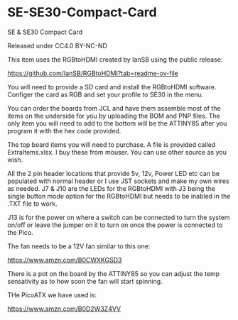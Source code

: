 # SE-SE30-Compact-Card
SE &amp; SE30 Compact Card

Released under CC4.0 BY-NC-ND

This item uses the RGBtoHDMI created by IanSB using the public release:

https://github.com/IanSB/RGBtoHDMI?tab=readme-ov-file

You will need to provide a SD card and install the RGBtoHDMI software.
Configer the card as RGB and set your profile to SE30 in the menu.

You can order the boards from JCL and have them assemble most of the items
on the underside for you by uploading the BOM and PNP files. The only item 
you will need to add to the bottom will be the ATTINY85 after you program
it with the hex code provided.

The top board items you will need to purchase. A file is provided called
ExtraItems.xlsx. I buy these from mouser. You can use other source as you wish.

All the 2 pin header locations that provide 5v, 12v, Power LED etc can be
populated with normal header or I use JST sockets and make my own wires as
needed. J7 & J10 are the LEDs for the RGBtoHDMI with J3 being the single button
mode option for the RGBtoHDMI but needs to be inabled in the .TXT file to work.

J13 is for the power on where a switch can be connected to turn the system on/off
or leave the jumper on it to turn on once the power is connected to the Pico.

The fan needs to be a 12V fan similar to this one:

https://www.amzn.com/B0CWXKGSD3

There is a pot on the board by the ATTINY85 so you can adjust the temp
sensativity as to how soon the fan will start spinning.

THe PicoATX we have used is:

https://www.amzn.com/B0D2W3Z4VV

